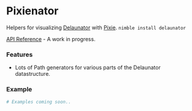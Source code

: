 # Pixienator
Helpers for visualizing [Delaunator](https://github.com/patternspandemic/delaunator-nim) with [Pixie](https://github.com/treeform/pixie).
`nimble install delaunator`

[API Reference](https://patternspandemic.github.io/pixienator/) - A work in progress.

### Features
- Lots of Path generators for various parts of the Delaunator datastructure.

### Example
```nim
# Examples coming soon..
```

